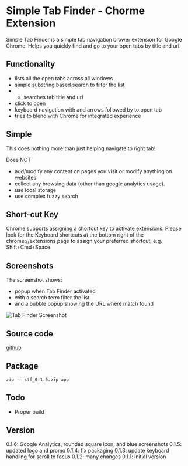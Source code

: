 Simple Tab Finder - Chorme Extension
=====================================

Simple Tab Finder is a simple tab navigation brower extension for Google Chrome.
Helps you quickly find and go to your open tabs by title and url.
 
Functionality
-------------

- lists all the open tabs across all windows
- simple substring based search to filter the list
- - searches tab title and url
- click to open
- keyboard navigation with <up> and <down> arrows followed 
  by <enter> to open tab
- tries to blend with Chrome for integrated experience


Simple
--------

This does nothing more than just helping navigate to right tab! 

Does NOT 
- add/modify any content on pages you visit or modify anything on websites.
- collect any browsing data (other than google analytics usage).
- use local storage
- use complex fuzzy search


Short-cut Key
-------------

Chrome supports assigning a shortcut key to activate extensions.
Please look for the Keyboard shortcuts at the bottom right of the
chrome://extensions page to assign your preferred shortcut,
e.g. Shift+Cmd+Space.


Screenshots
-----------

The screenshot shows:

- popup when Tab Finder activated
- with a search term filter the list
- and a bubble popup showing the URL where match found

![Tab Finder Screenshot](screenshots/tabfinder.png)


Source code
-----------

[github](http://github.com/skandg/tabfinder-chrome-extenstion)


Package
-------

`zip -r stf_0.1.5.zip app`

Todo
----

- Proper build

Version
-------
0.1.6: Google Analytics, rounded square icon, and blue screenshots
0.1.5: updated logo and promo
0.1.4: fix packaging
0.1.3: update keyboard handling for scroll to focus
0.1.2: many changes
0.1.1: initial version
